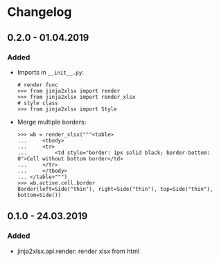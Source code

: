 # Changelog

## 0.2.0 - 01.04.2019

### Added 

- Imports in `__init__.py`:

    ```pydocstring
    # render func
    >>> from jinja2xlsx import render
    >>> from jinja2xlsx import render_xlsx
    # style class
    >>> from jinja2xlsx import Style
    ```

- Merge multiple borders:
    
    ```pydocstring
    >>> wb = render_xlsx("""<table>
    ...     <tbody>
    ...     <tr>
    ...         <td style="border: 1px solid black; border-bottom: 0">Cell without bottom border</td>
    ...     </tr>
    ...     </tbody>
    ... </table>""")
    >>> wb.active.cell.border
    Border(left=Side("thin"), right=Side("thin"), top=Side("thin"), bottom=Side())
    ```

## 0.1.0 - 24.03.2019

### Added 

- jinja2xlsx.api.render: render xlsx from html